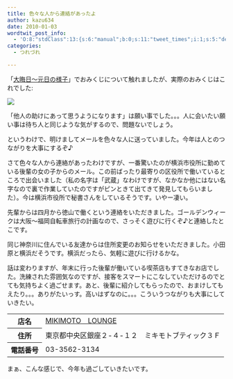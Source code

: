 ```yaml
---
title: 色々な人から連絡があったよ
author: kazu634
date: 2010-01-03
wordtwit_post_info:
  - 'O:8:"stdClass":13:{s:6:"manual";b:0;s:11:"tweet_times";i:1;s:5:"delay";i:0;s:7:"enabled";i:1;s:10:"separation";s:2:"60";s:7:"version";s:3:"3.7";s:14:"tweet_template";b:0;s:6:"status";i:2;s:6:"result";a:0:{}s:13:"tweet_counter";i:2;s:13:"tweet_log_ids";a:1:{i:0;i:5043;}s:9:"hash_tags";a:0:{}s:8:"accounts";a:1:{i:0;s:7:"kazu634";}}'
categories:
  - つれづれ

---
```

<div class="section">
<p>
    「<a href="http://d.hatena.ne.jp/sirocco634/20100101#1262345874" onclick="__gaTracker('send', 'event', 'outbound-article', 'http://d.hatena.ne.jp/sirocco634/20100101#1262345874', '大晦日～元日の様子');" target="_blank">大晦日～元日の様子</a>」でおみくじについて触れましたが、実際のおみくじはこれでした:
</p>
  
<p>
<center>
</center>
</p>
  
<p>
<a href="http://flickr.com/photos/42332031@N02/4240848438/" onclick="__gaTracker('send', 'event', 'outbound-article', 'http://flickr.com/photos/42332031@N02/4240848438/', '');" title="おみくじ"><img src="http://farm5.static.flickr.com/4038/4240848438_b070d33f63.jpg" /></a>
</p></p> 
  
<p>
    「他人の助けにあって思うようになります」は願い事でした。。。人に会いたい願い事は待ち人と同じような気がするので、問題ないでしょう。
</p>
  
<p>
</p>
  
<p>
    というわけで、明けましてメールを色々な人に送っていました。今年は人とのつながりを大事にするぞ♪
</p>
  
<p>
    さて色々な人から連絡があったわけですが、一番驚いたのが横浜市役所に勤めている後輩の女の子からのメール。この前ばったり最寄りの区役所で働いているところで出会いました（私の名字は「武蔵」なわけですが、なかなか他にはない名字なので裏で作業していたのですがピンときて出てきて発見してもらいました）。今は横浜市役所で秘書さんをしているそうです。いやー凄い。
</p>
  
<p>
    先輩からは四月から徳山で働くという連絡をいただきました。ゴールデンウィークは大阪～福岡自転車旅行の計画なので、さっそく遊びに行くぞ♪と連絡したとこです。
</p>
  
<p>
    同じ神奈川に住んでいる友達からは住所変更のお知らせをいただきました。小田原と横浜だそうです。横浜だったら、気軽に遊びに行けるかな。
</p>
  
<p>
</p>
  
<p>
    話は変わりますが、年末に行った後輩が働いている喫茶店もすてきなお店でした。洗練された雰囲気なのですが、接客をスマートにこなしていただけるのでとても気持ちよく過ごせます。あと、後輩に紹介してもらったので、おまけしてもえたり。。。ありがたいっす。高いはずなのに。。。こういうつながりも大事にしていきたい。
</p>
  
<table>
<tr>
<th>
        店名
</th>
      
<td>
<a href="http://www.doko.jp/search/shop/sc1142404/?vos=apidoko1" onclick="__gaTracker('send', 'event', 'outbound-article', 'http://www.doko.jp/search/shop/sc1142404/?vos=apidoko1', 'MIKIMOTO　LOUNGE');" target="_blank">MIKIMOTO　LOUNGE</a>
</td>
</tr>
    
<tr>
<th>
        住所
</th>
      
<td>
        東京都中央区銀座２-４-１２　ミキモトブティック３Ｆ
</td>
</tr>
    
<tr>
<th>
        電話番号
</th>
      
<td>
        03-3562-3134
</td>
</tr>
</table>
  
<p>
    まぁ、こんな感じで、今年も過ごしていきたいです。
</p>
</div>
